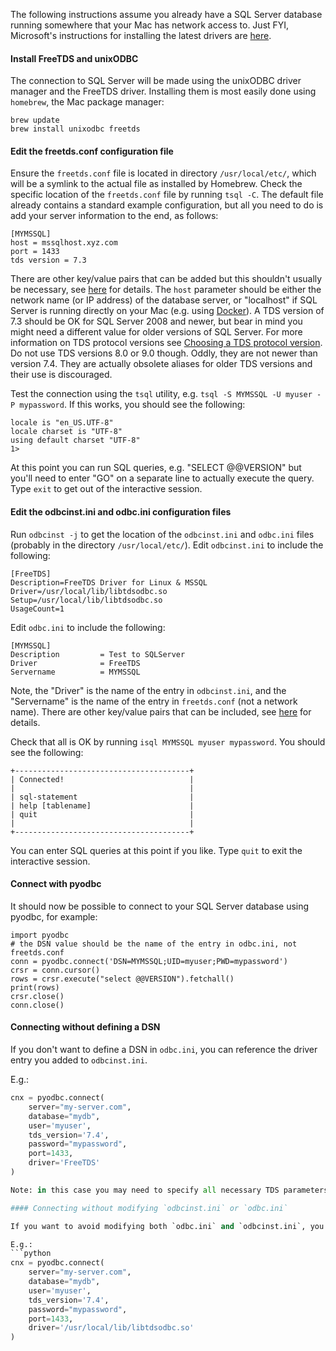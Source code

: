 The following instructions assume you already have a SQL Server database running somewhere that your Mac has network access to.  Just FYI, Microsoft's instructions for installing the latest drivers are [here](https://docs.microsoft.com/en-us/sql/connect/odbc/linux-mac/installing-the-microsoft-odbc-driver-for-sql-server).

#### Install FreeTDS and unixODBC

The connection to SQL Server will be made using the unixODBC driver manager and the FreeTDS driver. Installing them is most easily done using `homebrew`, the Mac package manager:

```
brew update
brew install unixodbc freetds
```

#### Edit the freetds.conf configuration file

Ensure the `freetds.conf` file is located in directory `/usr/local/etc/`, which will be a symlink to the actual file as installed by Homebrew.  Check the specific location of the `freetds.conf` file by running `tsql -C`.  The default file already contains a standard example configuration, but all you need to do is add your server information to the end, as follows:

```
[MYMSSQL]
host = mssqlhost.xyz.com
port = 1433
tds version = 7.3
```
There are other key/value pairs that can be added but this shouldn't usually be necessary, see [here](http://www.freetds.org/userguide/freetdsconf.htm) for details. The `host` parameter should be either the network name (or IP address) of the database server, or "localhost" if SQL Server is running directly on your Mac (e.g. using [Docker](https://docs.microsoft.com/en-us/sql/linux/sql-server-linux-setup-docker)).  A TDS version of 7.3 should be OK for SQL Server 2008 and newer, but bear in mind you might need a different value for older versions of SQL Server.  For more information on TDS protocol versions see [Choosing a TDS protocol version](http://www.freetds.org/userguide/choosingtdsprotocol.htm).  Do not use TDS versions 8.0 or 9.0 though.  Oddly, they are not newer than version 7.4.  They are actually obsolete aliases for older TDS versions and their use is discouraged.

Test the connection using the `tsql` utility, e.g. `tsql -S MYMSSQL -U myuser -P mypassword`.  If this works, you should see the following:

```
locale is "en_US.UTF-8"
locale charset is "UTF-8"
using default charset "UTF-8"
1>
```
At this point you can run SQL queries, e.g. "SELECT @@VERSION" but you'll need to enter "GO" on a separate line to actually execute the query.  Type `exit` to get out of the interactive session.

#### Edit the odbcinst.ini and odbc.ini configuration files

Run `odbcinst -j` to get the location of the `odbcinst.ini` and `odbc.ini` files (probably in the directory `/usr/local/etc/`). Edit `odbcinst.ini` to include the following:

```
[FreeTDS]
Description=FreeTDS Driver for Linux & MSSQL
Driver=/usr/local/lib/libtdsodbc.so
Setup=/usr/local/lib/libtdsodbc.so
UsageCount=1
```

Edit `odbc.ini` to include the following:

```
[MYMSSQL]
Description         = Test to SQLServer
Driver              = FreeTDS
Servername          = MYMSSQL
```
Note, the "Driver" is the name of the entry in `odbcinst.ini`, and the "Servername" is the name of the entry in `freetds.conf` (not a network name). There are other key/value pairs that can be included, see [here](http://www.freetds.org/userguide/odbcconnattr.htm) for details.

Check that all is OK by running `isql MYMSSQL myuser mypassword`. You should see the following:

```
+---------------------------------------+
| Connected!                            |
|                                       |
| sql-statement                         |
| help [tablename]                      |
| quit                                  |
|                                       |
+---------------------------------------+
```
You can enter SQL queries at this point if you like.  Type `quit` to exit the interactive session.

#### Connect with pyodbc

It should now be possible to connect to your SQL Server database using pyodbc, for example:
```
import pyodbc
# the DSN value should be the name of the entry in odbc.ini, not freetds.conf
conn = pyodbc.connect('DSN=MYMSSQL;UID=myuser;PWD=mypassword')
crsr = conn.cursor()
rows = crsr.execute("select @@VERSION").fetchall()
print(rows)
crsr.close()
conn.close()
```


#### Connecting without defining a DSN

If you don't want to define a DSN in `odbc.ini`, you can reference the driver entry you added to `odbcinst.ini`.

E.g.:
```python
cnx = pyodbc.connect(
    server="my-server.com",
    database="mydb",
    user='myuser',
    tds_version='7.4',
    password="mypassword",
    port=1433,
    driver='FreeTDS'
)

Note: in this case you may need to specify all necessary TDS parameters in `pyodbc.connect`.

#### Connecting without modifying `odbcinst.ini` or `odbc.ini`

If you want to avoid modifying both `odbc.ini` and `odbcinst.ini`, you can just specify the driver file location in the `driver` param in `pyodbc.connect`.

E.g.:
```python
cnx = pyodbc.connect(
    server="my-server.com",
    database="mydb",
    user='myuser',
    tds_version='7.4',
    password="mypassword",
    port=1433,
    driver='/usr/local/lib/libtdsodbc.so'
)
```
